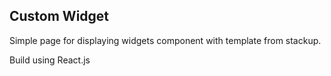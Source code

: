 ## Custom Widget 

 Simple page for displaying widgets component with template from stackup.
 
  Build using React.js
